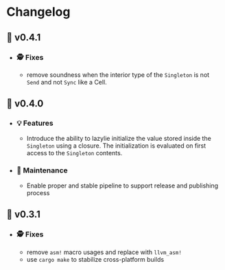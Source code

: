 # Changelog

## :peach: v0.4.1

- ### :detective: Fixes

  - remove soundness when the interior type of the `Singleton` is not `Send` and not `Sync` like a Cell.

## :peach: v0.4.0

- ### :bulb: Features

  - Introduce the ability to lazylie initialize the value stored inside the `Singleton` using a closure. The initialization is evaluated on first access to the `Singleton` contents.

- ### :wrench: Maintenance

  - Enable proper and stable pipeline to support release and publishing process

## :banana: v0.3.1

- ### :detective: Fixes

  - remove `asm!` macro usages and replace with `llvm_asm!`
  - use `cargo make` to stabilize cross-platform builds
